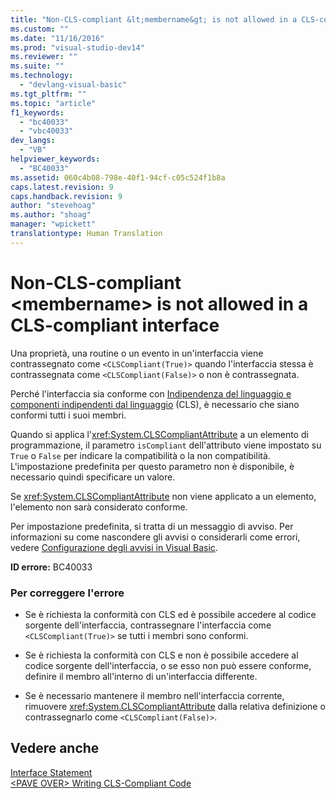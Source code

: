 ```yaml
---
title: "Non-CLS-compliant &lt;membername&gt; is not allowed in a CLS-compliant interface | Microsoft Docs"
ms.custom: ""
ms.date: "11/16/2016"
ms.prod: "visual-studio-dev14"
ms.reviewer: ""
ms.suite: ""
ms.technology: 
  - "devlang-visual-basic"
ms.tgt_pltfrm: ""
ms.topic: "article"
f1_keywords: 
  - "bc40033"
  - "vbc40033"
dev_langs: 
  - "VB"
helpviewer_keywords: 
  - "BC40033"
ms.assetid: 060c4b08-798e-40f1-94cf-c05c524f1b8a
caps.latest.revision: 9
caps.handback.revision: 9
author: "stevehoag"
ms.author: "shoag"
manager: "wpickett"
translationtype: Human Translation
---
```

# Non-CLS-compliant &lt;membername&gt; is not allowed in a CLS-compliant interface
Una proprietà, una routine o un evento in un'interfaccia viene contrassegnato come `<CLSCompliant(True)>` quando l'interfaccia stessa è contrassegnata come `<CLSCompliant(False)>` o non è contrassegnata.  
  
 Perché l'interfaccia sia conforme con [Indipendenza del linguaggio e componenti indipendenti dal linguaggio](../Topic/Language%20Independence%20and%20Language-Independent%20Components.md) \(CLS\), è necessario che siano conformi tutti i suoi membri.  
  
 Quando si applica l'<xref:System.CLSCompliantAttribute> a un elemento di programmazione, il parametro `isCompliant` dell'attributo viene impostato su `True` o `False` per indicare la compatibilità o la non compatibilità.  L'impostazione predefinita per questo parametro non è disponibile, è necessario quindi specificare un valore.  
  
 Se <xref:System.CLSCompliantAttribute> non viene applicato a un elemento, l'elemento non sarà considerato conforme.  
  
 Per impostazione predefinita, si tratta di un messaggio di avviso.  Per informazioni su come nascondere gli avvisi o considerarli come errori, vedere [Configurazione degli avvisi in Visual Basic](/visual-studio/ide/configuring-warnings-in-visual-basic).  
  
 **ID errore:** BC40033  
  
### Per correggere l'errore  
  
-   Se è richiesta la conformità con CLS ed è possibile accedere al codice sorgente dell'interfaccia, contrassegnare l'interfaccia come `<CLSCompliant(True)>` se tutti i membri sono conformi.  
  
-   Se è richiesta la conformità con CLS e non è possibile accedere al codice sorgente dell'interfaccia, o se esso non può essere conforme, definire il membro all'interno di un'interfaccia differente.  
  
-   Se è necessario mantenere il membro nell'interfaccia corrente, rimuovere <xref:System.CLSCompliantAttribute> dalla relativa definizione o contrassegnarlo come `<CLSCompliant(False)>`.  
  
## Vedere anche  
 [Interface Statement](../../../visual-basic/language-reference/statements/interface-statement.md)   
 [\<PAVE OVER\> Writing CLS\-Compliant Code](http://msdn.microsoft.com/it-it/4c705105-69a2-4e5e-b24e-0633bc32c7f3)